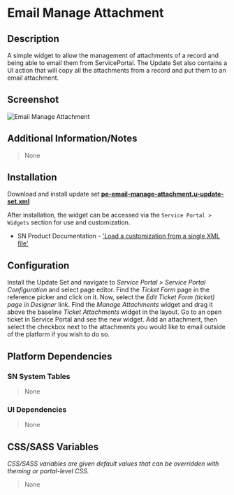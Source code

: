# Email Manage Attachment

## Description

A simple widget to allow the management of attachments of a record and being able to email them from ServicePortal. The Update Set also contains a UI action that will copy all the attachments from a record and put them to an email attachment.

## Screenshot

![Email Manage Attachment](https://raw.githubusercontent.com/platform-experience/serviceportal-widget-library/master/src/pe-email-manage-attachment/images/pe-email-manage-attachment.png)

## Additional Information/Notes

> None

## Installation

Download and install update set **[pe-email-manage-attachment.u-update-set.xml](https://github.com/platform-experience/serviceportal-widget-library/blob/master/src/pe-email-manage-attachment/pe-email-manage-attachment.u-update-set.xml)**

After installation, the widget can be accessed via the `Service Portal > Widgets` section for use and customization.

- SN Product Documentation - ['Load a customization from a single XML file'](https://docs.servicenow.com/bundle/kingston-application-development/page/build/system-update-sets/task/t_SaveAnUpdateSetAsAnXMLFile.html)

## Configuration

Install the Update Set and navigate to _Service Portal > Service Portal Configuration_ and select page editor. Find the _Ticket Form_ page in the reference picker and click on it. Now, select the _Edit Ticket Form (ticket) page in Designer_ link. Find the _Manage Attachments_ widget and drag it above the baseline _Ticket Attachments_ widget in the layout. Go to an open ticket in Service Portal and see the new widget. Add an attachment, then select the checkbox next to the attachments you would like to email outside of the platform if you wish to do so.

## Platform Dependencies

### SN System Tables

> None

### UI Dependencies

> None

## CSS/SASS Variables

_CSS/SASS variables are given default values that can be overridden with theming or portal-level CSS._

> None
